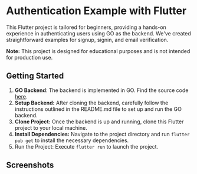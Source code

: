 # Authentication Example with Flutter

This Flutter project is tailored for beginners, providing a hands-on experience in authenticating users using GO as the
backend.
We've created straightforward examples for signup, signin, and email verification.

**Note:** This project is designed for educational purposes and is not intended for production use.

## Getting Started

1. **GO Backend**: The backend is implemented in GO.
   Find the source
   code [here](https://github.com/activcoding/Authentication-Example-in-GO).
2. **Setup Backend:** After cloning the backend, carefully follow the instructions outlined in the README.md file to
   set up
   and run the GO backend.
3. **Clone Project:** Once the backend is up and running, clone this Flutter project to your local machine.
4. **Install Dependencies:** Navigate to the project directory and run `flutter pub get` to install the necessary
   dependencies.
5. Run the Project: Execute `flutter run` to launch the project.

## Screenshots
